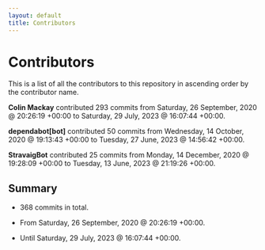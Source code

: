 ```yaml
---
layout: default
title: Contributors
---
```


# Contributors

This is a list of all the contributors to this repository in ascending order by the contributor name.

**Colin Mackay** contributed 293 commits from Saturday, 26 September, 2020 @ 20:26:19 +00:00 to Saturday, 29 July, 2023 @ 16:07:44 +00:00.

**dependabot[bot]** contributed 50 commits from Wednesday, 14 October, 2020 @ 19:13:43 +00:00 to Tuesday, 27 June, 2023 @ 14:56:42 +00:00.

**StravaigBot** contributed 25 commits from Monday, 14 December, 2020 @ 19:28:09 +00:00 to Tuesday, 13 June, 2023 @ 21:19:26 +00:00.

## Summary

*  368 commits in total.

*  From Saturday, 26 September, 2020 @ 20:26:19 +00:00.

*  Until Saturday, 29 July, 2023 @ 16:07:44 +00:00.

